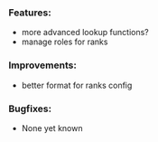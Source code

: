 ### Features:
- more advanced lookup functions?
- manage roles for ranks

### Improvements:
- better format for ranks config

### Bugfixes:
- None yet known